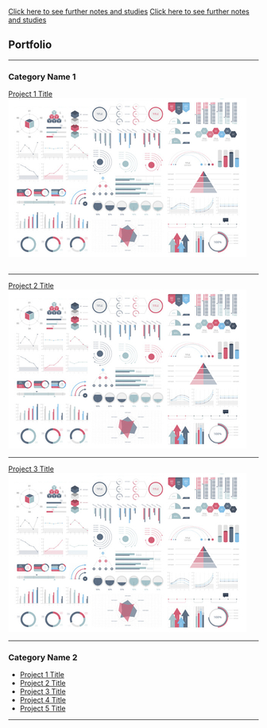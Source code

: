 <a href="studies">Click here to see further notes and studies</a>
[Click here to see further notes and studies](studies.md)


## Portfolio

---

### Category Name 1 

[Project 1 Title](/sample_page)<br>
<img src="images/dummy_thumbnail.jpg?raw=true"/><br><br>

---
[Project 2 Title](/pdf/sample_presentation.pdf)
<img src="images/dummy_thumbnail.jpg?raw=true"/>

---
[Project 3 Title](http://example.com/)
<img src="images/dummy_thumbnail.jpg?raw=true"/>

---

### Category Name 2

- [Project 1 Title](http://example.com/)
- [Project 2 Title](http://example.com/)
- [Project 3 Title](http://example.com/)
- [Project 4 Title](http://example.com/)
- [Project 5 Title](http://example.com/)

---






